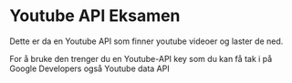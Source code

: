 # Youtube API Eksamen
 
Dette er da en Youtube API som finner youtube videoer og laster de ned.

For å bruke den trenger du en Youtube-API key som du kan få tak i på Google Developers også Youtube data API
